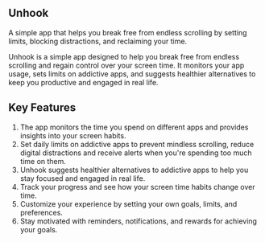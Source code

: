 ## Unhook

A simple app that helps you break free from endless scrolling by setting limits, blocking distractions, and reclaiming your time.

Unhook is a simple app designed to help you break free from endless scrolling and regain control over your screen time. It monitors your app usage, sets limits on addictive apps, and suggests healthier alternatives to keep you productive and engaged in real life.

## Key Features

1. The app monitors the time you spend on different apps and provides insights into your screen habits.
2. Set daily limits on addictive apps to prevent mindless scrolling, reduce digital distractions and receive alerts when you're spending too much time on them.
3. Unhook suggests healthier alternatives to addictive apps to help you stay focused and engaged in real life.
4. Track your progress and see how your screen time habits change over time.
5. Customize your experience by setting your own goals, limits, and preferences.
6. Stay motivated with reminders, notifications, and rewards for achieving your goals.